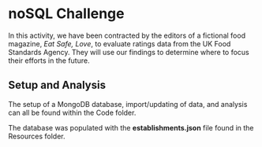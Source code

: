 <h1>noSQL Challenge</h1>

<p></p>In this activity, we have been contracted by the editors of a fictional food magazine, <em>Eat Safe, Love</em>, to evaluate ratings data from the UK Food Standards Agency. They will use our findings to determine where to focus their efforts in the future.<br/></p>

<h2>Setup and Analysis</h2>
<p>The setup of a MongoDB database, import/updating of data, and analysis can all be found within the Code folder.</p>
<p>The database was populated with the <strong>establishments.json</strong> file found in the Resources folder.</p>

